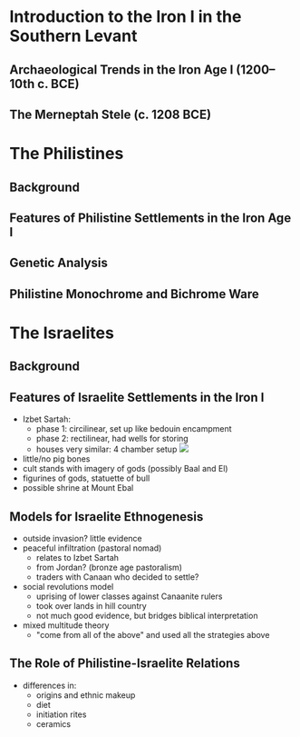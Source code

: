 # Introduction to the Iron I in the Southern Levant
## Archaeological Trends in the Iron Age I (1200–10th c. BCE)

## The Merneptah Stele (c. 1208 BCE)

# The Philistines
## Background

## Features of Philistine Settlements in the Iron Age I

## Genetic Analysis

## Philistine Monochrome and Bichrome Ware

# The Israelites
## Background

## Features of Israelite Settlements in the Iron I
- Izbet Sartah:
  - phase 1: circilinear, set up like bedouin encampment
  - phase 2: rectilinear, had wells for storing 
  - houses very similar: 4 chamber setup
  ![](https://upload.wikimedia.org/wikipedia/commons/0/07/4_room_house_%28archiology%29.jpg)
- little/no pig bones
- cult stands with imagery of gods (possibly Baal and El)
- figurines of gods, statuette of bull
- possible shrine at Mount Ebal
## Models for Israelite Ethnogenesis
- outside invasion? little evidence
- peaceful infiltration (pastoral nomad) 
  - relates to Izbet Sartah
  - from Jordan? (bronze age pastoralism)
  - traders with Canaan who decided to settle?
- social revolutions model
  - uprising of lower classes against Canaanite rulers
  - took over lands in hill country
  - not much good evidence, but bridges biblical interpretation
- mixed multitude theory
  - "come from all of the above" and used all the strategies above
## The Role of Philistine-Israelite Relations
- differences in:
  - origins and ethnic makeup
  - diet
  - initiation rites 
  - ceramics